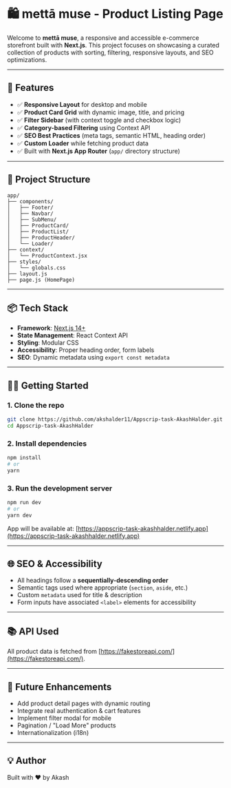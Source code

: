 
# 🛍️ mettā muse - Product Listing Page

Welcome to **mettā muse**, a responsive and accessible e-commerce storefront built with **Next.js**. This project focuses on showcasing a curated collection of products with sorting, filtering, responsive layouts, and SEO optimizations.

---

## 🚀 Features

- ✅ **Responsive Layout** for desktop and mobile
- ✅ **Product Card Grid** with dynamic image, title, and pricing
- ✅ **Filter Sidebar** (with context toggle and checkbox logic)
- ✅ **Category-based Filtering** using Context API
- ✅ **SEO Best Practices** (meta tags, semantic HTML, heading order)
- ✅ **Custom Loader** while fetching product data
- ✅ Built with **Next.js App Router** (`app/` directory structure)

---

## 📁 Project Structure

```
app/
├── components/
│   ├── Footer/
│   ├── Navbar/
│   ├── SubMenu/
│   ├── ProductCard/
│   ├── ProductList/
│   ├── ProductHeader/
│   └── Loader/
├── context/
│   └── ProductContext.jsx
├── styles/
│   └── globals.css
├── layout.js
├── page.js (HomePage)
```

---

## 📦 Tech Stack

- **Framework**: [Next.js 14+](https://nextjs.org/)
- **State Management**: React Context API
- **Styling**: Modular CSS
- **Accessibility**: Proper heading order, form labels
- **SEO**: Dynamic metadata using `export const metadata`

---

## 🧑‍💻 Getting Started

### 1. Clone the repo
```bash
git clone https://github.com/akshalder11/Appscrip-task-AkashHalder.git
cd Appscrip-task-AkashHalder
```

### 2. Install dependencies
```bash
npm install
# or
yarn
```

### 3. Run the development server
```bash
npm run dev
# or
yarn dev
```

App will be available at: [https://appscrip-task-akashhalder.netlify.app](https://appscrip-task-akashhalder.netlify.app)

---

## 🌐 SEO & Accessibility

- All headings follow a **sequentially-descending order**
- Semantic tags used where appropriate (`section`, `aside`, etc.)
- Custom `metadata` used for title & description
- Form inputs have associated `<label>` elements for accessibility

---

## 📚 API Used

All product data is fetched from [https://fakestoreapi.com/](https://fakestoreapi.com/).

---

## 📌 Future Enhancements

- Add product detail pages with dynamic routing
- Integrate real authentication & cart features
- Implement filter modal for mobile
- Pagination / "Load More" products
- Internationalization (i18n)

---

## 💡 Author

Built with ❤️ by Akash